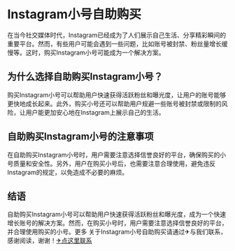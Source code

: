 # Instagram小号自助购买

在当今社交媒体时代，Instagram已经成为了人们展示自己生活、分享精彩瞬间的重要平台。然而，有些用户可能会遇到一些问题，比如账号被封禁、粉丝量增长缓慢等。这时，购买Instagram小号可能成为一个解决方案。

## 为什么选择自助购买Instagram小号？

购买Instagram小号可以帮助用户快速获得活跃粉丝和曝光度，让用户的账号能够更快地成长起来。此外，购买小号还可以帮助用户规避一些账号被封禁或限制的风险，让用户能更加安心地在Instagram上展示自己的生活。

## 自助购买Instagram小号的注意事项

在自助购买Instagram小号时，用户需要注意选择信誉良好的平台，确保购买的小号质量和安全性。另外，用户在购买小号后，也需要注意合理使用，避免违反Instagram的规定，以免造成不必要的麻烦。

## 结语

自助购买Instagram小号可以帮助用户快速获得活跃粉丝和曝光度，成为一个快速增长账号的解决方案。然而，在购买小号时，用户需要注意选择信誉良好的平台，并合理使用购买的小号。更多 关于Instagram小号自助购买请通过✈与我们联系，感谢阅读，谢谢！[✈点这里联系](https://sms.k02.cc)